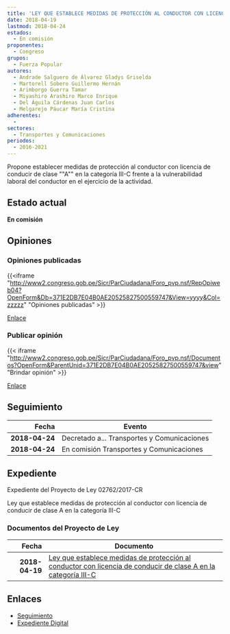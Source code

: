 ```yaml
---
title: 'LEY QUE ESTABLECE MEDIDAS DE PROTECCIÓN AL CONDUCTOR CON LICENCIA DE CONDUCIR DE CLASE "A" EN LA CATEGORIA III-C'
date: 2018-04-19
lastmod: 2018-04-24
estados: 
  - En comisión
proponentes: 
  - Congreso
grupos: 
  - Fuerza Popular
autores: 
  - Andrade Salguero de Álvarez Gladys Griselda
  - Martorell Sobero Guillermo Hernán
  - Arimborgo Guerra Tamar
  - Miyashiro Arashiro Marco Enrique
  - Del Águila Cárdenas Juan Carlos
  - Melgarejo Páucar María Cristina
adherentes: 
  - 
sectores: 
  - Transportes y Comunicaciones
periodos: 
  - 2016-2021
---
```


Propone establecer medidas de protección al conductor con licencia de conducir de clase ""A"" en la categoría III-C frente a la vulnerabilidad laboral del conductor en el ejercicio de la actividad.


## Estado actual

**En comisión**

## Opiniones

### Opiniones publicadas

{{<iframe "http://www2.congreso.gob.pe/Sicr/ParCiudadana/Foro_pvp.nsf/RepOpiweb04?OpenForm&Db=371E2DB7E04B0AE20525827500559747&View=yyyy&Col=zzzzz" "Opiniones publicadas" >}}

[Enlace](http://www2.congreso.gob.pe/Sicr/ParCiudadana/Foro_pvp.nsf/RepOpiweb04?OpenForm&Db=371E2DB7E04B0AE20525827500559747&View=yyyy&Col=zzzzz)
### Publicar opinión

{{< iframe "http://www2.congreso.gob.pe/Sicr/ParCiudadana/Foro_pvp.nsf/Documentos?OpenForm&ParentUnid=371E2DB7E04B0AE20525827500559747&view" "Brindar opinión" >}}

[Enlace](http://www2.congreso.gob.pe/Sicr/ParCiudadana/Foro_pvp.nsf/Documentos?OpenForm&ParentUnid=371E2DB7E04B0AE20525827500559747&view)

## Seguimiento

| Fecha | Evento |
|------:|--------|
| **2018-04-24** | Decretado a... Transportes y Comunicaciones|
| **2018-04-24** | En comisión Transportes y Comunicaciones|


## Expediente

Expediente del Proyecto de Ley 02762/2017-CR

Ley que establece medidas de protección al conductor con licencia de conducir de clase A en la categoría III-C


### Documentos del Proyecto de Ley

| Fecha | Documento |
|------:|--------|
| **2018-04-19** | [Ley que establece medidas de protección al conductor con licencia de conducir de clase A en la categoría III-C](http://www.leyes.congreso.gob.pe/Documentos/2016_2021/Proyectos_de_Ley_y_de_Resoluciones_Legislativas/PL0276220180419.pdf) |

## Enlaces 

- [Seguimiento](http://www2.congreso.gob.pe/Sicr/TraDocEstProc/CLProLey2016.nsf/f7fff46988ca05b1052578e100829cc7/18d472407cc91fda05258275005fd748?OpenDocument)
- [Expediente Digital](http://www2.congreso.gob.pe/Sicr/TraDocEstProc/CLProLey2016.nsf/f7fff46988ca05b1052578e100829cc7/18d472407cc91fda05258275005fd748?OpenDocument&Click=05257FB7005EB655.eb71d0cf91d8294e05256cdf006b5706/$Body/0.1C6C)
